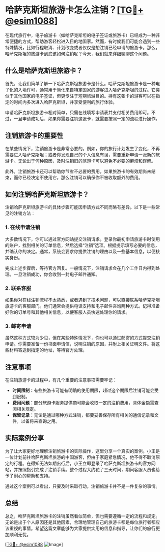 # 哈萨克斯坦旅游卡怎么注销？[[TG💪+ @esim1088](https://t.me/s/esim1088)]

在现代旅行中，电子旅游卡（如哈萨克斯坦的电子签证或旅游卡）已经成为一种非常便捷的方式，帮助游客轻松进入目的地国家。然而，有时候我们可能会遇到一些特殊情况，比如行程取消、计划改变或者仅仅是想注销已经申请的旅游卡。那么，哈萨克斯坦的旅游卡到底该如何注销呢？今天，我们就来详细聊聊这个问题。

## 什么是哈萨克斯坦旅游卡？

首先，让我们简单了解一下哈萨克斯坦旅游卡是什么。哈萨克斯坦旅游卡是一种电子化的入境许可，通常用于简化来自特定国家的游客进入哈萨克斯坦的过程。它类似于其他国家的电子签证，但更专注于短期旅游目的。持有这张卡的游客可以在指定的时间内多次进入哈萨克斯坦，并享受便利的旅行体验。

申请哈萨克斯坦旅游卡相对简单，只需在线填写申请表并支付相关费用即可。不过，一旦申请成功后，如果你需要注销这张卡，就需要按照一定的流程进行操作。

## 注销旅游卡的重要性

在某些情况下，注销旅游卡是非常必要的。例如，你的旅行计划发生了变化，不再需要进入哈萨克斯坦；或者你发现自己的个人信息有误，需要重新申请一张新的旅游卡。无论出于何种原因，及时注销旧的旅游卡可以避免不必要的麻烦和误解。

此外，注销旅游卡还可以帮助你节省不必要的费用。如果旅游卡的有效期尚未结束，而你已经决定不使用它，那么注销可以确保你不被收取额外的费用。

## 如何注销哈萨克斯坦旅游卡？

注销哈萨克斯坦旅游卡的具体步骤可能因申请方式不同而略有差异。以下是一些常见的注销方法：

### 1. 在线申请注销

大多数情况下，你可以通过官方网站提交注销请求。登录你最初申请旅游卡时使用的账户，找到相关的订单信息，然后选择“注销”选项。根据提示填写必要的信息，并确认你的决定。通常，系统会要求你提供注销的理由以及一些基本信息，以便核实身份。

完成上述步骤后，等待官方回复。一般情况下，注销请求会在几个工作日内得到处理。一旦注销成功，你会收到一封电子邮件通知。

### 2. 联系客服

如果你对在线注销流程不太熟悉，或者遇到了技术问题，可以直接联系哈萨克斯坦旅游卡的客服部门。他们通常会提供电话支持和电子邮件咨询两种方式。记得准备好你的订单号和其他相关信息，以便客服人员快速处理你的请求。

### 3. 邮寄申请

虽然这种方式较为少见，但在某些特殊情况下，你也可以通过邮寄的方式提交注销申请。你需要准备一份书面申请信，说明注销的原因，并附上相关证明文件。将这些材料寄送到指定的地址，等待官方处理。

## 注意事项

在注销旅游卡的过程中，有几个重要的注意事项需要牢记：

- **时间限制**：有些旅游卡可能有明确的使用期限，超过这个期限后注销可能会受到限制。
- **费用问题**：部分旅游卡服务提供商可能会收取一定的注销费用，具体金额需查阅相关规定。
- **保留记录**：无论是通过哪种方式注销，都要妥善保存所有相关的通信记录和文件，以备将来查询之用。

## 实际案例分享

为了让大家更好地理解注销旅游卡的实际操作，这里分享一个真实的案例。小王是一位计划前往哈萨克斯坦旅游的中国游客，但由于家庭紧急情况，他不得不取消原定的行程。在得知无法如期出行后，小王立即登录了哈萨克斯坦旅游卡的官方网站，并按照指引完成了注销手续。整个过程大约花了三天时间，期间客服人员也给予了耐心的帮助和支持。

通过这个案例可以看出，只要及时采取行动，注销旅游卡并不是一件复杂的事情。

## 总结

总之，哈萨克斯坦旅游卡的注销虽然看似简单，但也需要遵循一定的流程和规定。无论是出于个人原因还是其他因素，合理地管理自己的旅游卡都是每位旅行者都应该重视的事情。希望这篇文章能够为大家提供实用的信息和指导，让你们的旅行更加顺利无忧。

[[TG💪+ @esim1088](https://t.me/s/esim1088) ![Image](https://i.postimg.cc/4NQfJmqS/Snipaste-2025-05-13-00-14-12.png)]